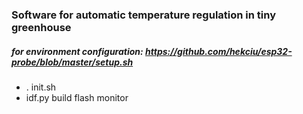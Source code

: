 ### Software for automatic temperature regulation in tiny greenhouse

##### for environment configuration: https://github.com/hekciu/esp32-probe/blob/master/setup.sh

- . init.sh
- idf.py build flash monitor
